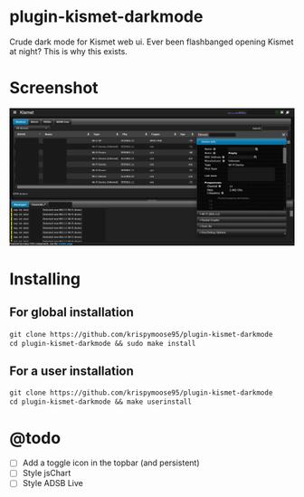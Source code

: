# plugin-kismet-darkmode
Crude dark mode for Kismet web ui.
Ever been flashbanged opening Kismet at night? This is why this exists.

# Screenshot

<p align="center">
  <img src="https://github.com/krispymoose95/plugin-kismet-darkmode/blob/main/darkmode-screenshot.png" width="800"/>
</p>

# Installing

## For global installation
```
git clone https://github.com/krispymoose95/plugin-kismet-darkmode
cd plugin-kismet-darkmode && sudo make install
```
## For a user installation
```
git clone https://github.com/krispymoose95/plugin-kismet-darkmode
cd plugin-kismet-darkmode && make userinstall
```

# @todo
 - [ ] Add a toggle icon in the topbar (and persistent)
 - [ ] Style jsChart
 - [ ] Style ADSB Live

